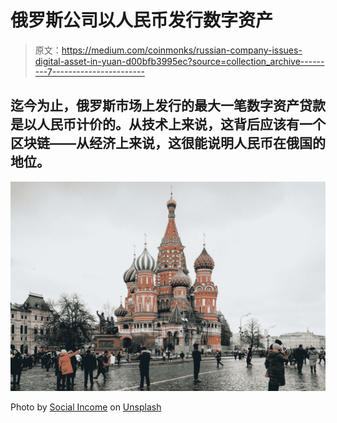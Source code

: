 # 俄罗斯公司以人民币发行数字资产

> 原文：<https://medium.com/coinmonks/russian-company-issues-digital-asset-in-yuan-d00bfb3995ec?source=collection_archive---------7----------------------->

## 迄今为止，俄罗斯市场上发行的最大一笔数字资产贷款是以人民币计价的。从技术上来说，这背后应该有一个区块链——从经济上来说，这很能说明人民币在俄国的地位。

![](img/26a34b9895a7892621acd0fbe41c8379.png)

Photo by [Social Income](https://unsplash.com/@socialincome?utm_source=medium&utm_medium=referral) on [Unsplash](https://unsplash.com?utm_source=medium&utm_medium=referral)